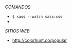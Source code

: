 *COMANDOS*
* `$ sass --watch sass:css`
* 
*SITIOS WEB*
* <a href="http://colorhunt.co/popular">http://colorhunt.co/popular</a>